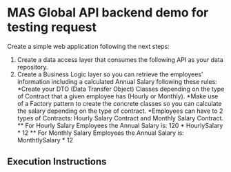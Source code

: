 # MAS Global API backend demo for testing request
Create a simple web application following the next steps:
1. Create a data access layer that consumes the following API as your data repository.
2. Create a Business Logic layer so you can retrieve the employees’ information
including a calculated Annual Salary following these rules:
*Create your DTO (Data Transfer Object) Classes depending on the type of Contract
that a given employee has (Hourly or Monthly).
*Make use of a Factory pattern to create the concrete classes so you can
calculate the salary depending on the type of contract.
*Employees can have to 2 types of Contracts: Hourly Salary Contract and Monthly
Salary Contract.
** For Hourly Salary Employees the Annual Salary is:
120 * HourlySalary * 12
** For Monthly Salary Employees the Annual Salary is:
MonthtlySalary * 12

## Execution Instructions
